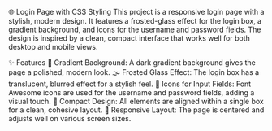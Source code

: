 🌐 Login Page with CSS Styling
This project is a responsive login page with a stylish, modern design. It features a frosted-glass effect for the login box, a gradient background, and icons for the username and password fields. The design is inspired by a clean, compact interface that works well for both desktop and mobile views.

✨ Features
🎨 Gradient Background: A dark gradient background gives the page a polished, modern look.
🌫️ Frosted Glass Effect: The login box has a translucent, blurred effect for a stylish feel.
🔑 Icons for Input Fields: Font Awesome icons are used for the username and password fields, adding a visual touch.
📏 Compact Design: All elements are aligned within a single box for a clean, cohesive layout.
📱 Responsive Layout: The page is centered and adjusts well on various screen sizes.
